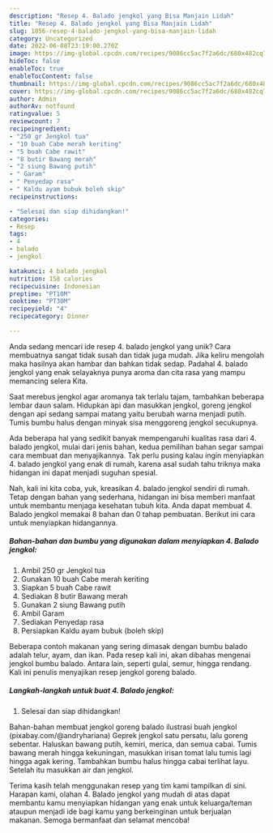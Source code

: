 ```yaml
---
description: "Resep 4. Balado jengkol yang Bisa Manjain Lidah"
title: "Resep 4. Balado jengkol yang Bisa Manjain Lidah"
slug: 1856-resep-4-balado-jengkol-yang-bisa-manjain-lidah
category: Uncategorized
date: 2022-06-08T23:19:00.270Z
image: https://img-global.cpcdn.com/recipes/9086cc5ac7f2a6dc/680x482cq70/4-balado-jengkol-foto-resep-utama.jpg
hideToc: false
enableToc: true
enableTocContent: false
thumbnail: https://img-global.cpcdn.com/recipes/9086cc5ac7f2a6dc/680x482cq70/4-balado-jengkol-foto-resep-utama.jpg
cover: https://img-global.cpcdn.com/recipes/9086cc5ac7f2a6dc/680x482cq70/4-balado-jengkol-foto-resep-utama.jpg
author: Admin
authorAv: notfound
ratingvalue: 5
reviewcount: 7
recipeingredient:
- "250 gr Jengkol tua"
- "10 buah Cabe merah keriting"
- "5 buah Cabe rawit"
- "8 butir Bawang merah"
- "2 siung Bawang putih"
- " Garam"
- " Penyedap rasa"
- " Kaldu ayam bubuk boleh skip"
recipeinstructions:

- "Selesai dan siap dihidangkan!"
categories:
- Resep
tags:
- 4
- balado
- jengkol

katakunci: 4 balado jengkol 
nutrition: 158 calories
recipecuisine: Indonesian
preptime: "PT10M"
cooktime: "PT30M"
recipeyield: "4"
recipecategory: Dinner

---
```





Anda sedang mencari ide resep 4. balado jengkol yang unik? Cara membuatnya sangat tidak susah dan tidak juga mudah. Jika keliru mengolah maka hasilnya akan hambar dan bahkan tidak sedap. Padahal 4. balado jengkol yang enak selayaknya punya aroma dan cita rasa yang mampu memancing selera Kita.





Saat merebus jengkol agar aromanya tak terlalu tajam, tambahkan beberapa lembar daun salam. Hidupkan api dan masukkan jengkol, goreng jengkol dengan api sedang sampai matang yaitu berubah warna menjadi putih. Tumis bumbu halus dengan minyak sisa menggoreng jengkol secukupnya.

Ada beberapa hal yang sedikit banyak mempengaruhi kualitas rasa dari 4. balado jengkol, mulai dari jenis bahan, kedua pemilihan bahan segar sampai cara membuat dan menyajikannya. Tak perlu pusing kalau ingin menyiapkan 4. balado jengkol yang enak di rumah, karena asal sudah tahu triknya maka hidangan ini dapat menjadi suguhan spesial.






Nah, kali ini kita coba, yuk, kreasikan 4. balado jengkol sendiri di rumah. Tetap dengan bahan yang sederhana, hidangan ini bisa memberi manfaat untuk membantu menjaga kesehatan tubuh kita. Anda dapat membuat 4. Balado jengkol memakai 8 bahan dan 0 tahap pembuatan. Berikut ini cara untuk menyiapkan hidangannya.

<!--inarticleads1-->

##### Bahan-bahan dan bumbu yang digunakan dalam menyiapkan 4. Balado jengkol:

1. Ambil 250 gr Jengkol tua
1. Gunakan 10 buah Cabe merah keriting
1. Siapkan 5 buah Cabe rawit
1. Sediakan 8 butir Bawang merah
1. Gunakan 2 siung Bawang putih
1. Ambil  Garam
1. Sediakan  Penyedap rasa
1. Persiapkan  Kaldu ayam bubuk (boleh skip)


Beberapa contoh makanan yang sering dimasak dengan bumbu balado adalah telur, ayam, dan ikan. Pada resep kali ini, akan dibahas mengenai jengkol bumbu balado. Antara lain, seperti gulai, semur, hingga rendang. Kali ini penulis menyajikan resep jengkol goreng balado. 

<!--inarticleads2-->

##### Langkah-langkah untuk buat 4. Balado jengkol:


1. Selesai dan siap dihidangkan!

Bahan-bahan membuat jengkol goreng balado ilustrasi buah jengkol (pixabay.com/@andryhariana) Geprek jengkol satu persatu, lalu goreng sebentar. Haluskan bawang putih, kemiri, merica, dan semua cabai. Tumis bawang merah hingga kekuningan, masukkan irisan tomat lalu tumis lagi hingga agak kering. Tambahkan bumbu halus hingga cabai terlihat layu. Setelah itu masukkan air dan jengkol. 

Terima kasih telah menggunakan resep yang tim kami tampilkan di sini. Harapan kami, olahan 4. Balado jengkol yang mudah di atas dapat membantu kamu menyiapkan hidangan yang enak untuk keluarga/teman ataupun menjadi ide bagi kamu yang berkeinginan untuk berjualan makanan. Semoga bermanfaat dan selamat mencoba!
